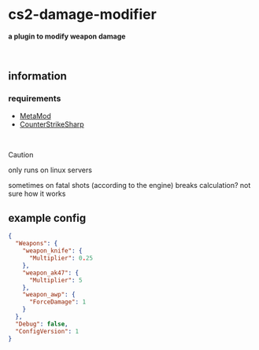 # cs2-damage-modifier
**a plugin to modify weapon damage**

<br>

## information

### requirements
- [MetaMod](https://cs2.poggu.me/metamod/installation)
- [CounterStrikeSharp](https://github.com/roflmuffin/CounterStrikeSharp)

<br>

> [!CAUTION]
> only runs on linux servers
>
> sometimes on fatal shots (according to the engine) breaks calculation? not sure how it works

## example config
```json
{
  "Weapons": {
    "weapon_knife": {
      "Multiplier": 0.25
    },
    "weapon_ak47": {
      "Multiplier": 5
    },
    "weapon_awp": {
      "ForceDamage": 1
    }
  },
  "Debug": false,
  "ConfigVersion": 1
}
```
